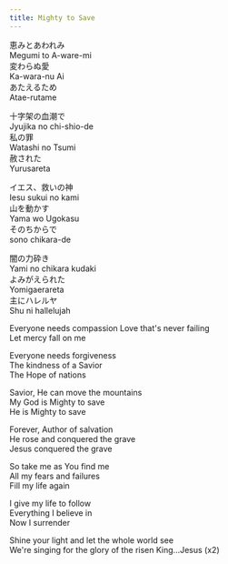 ```yaml
---
title: Mighty to Save
---
```


恵みとあわれみ  
Megumi to A-ware-mi  
変わらぬ愛  
Ka-wara-nu Ai  
あたえるため  
Atae-rutame  

十字架の血潮で  
Jyujika no chi-shio-de  
私の罪  
Watashi no Tsumi  
赦された  
Yurusareta  

イエス、救いの神  
Iesu sukui no kami  
山を動かす  
Yama wo Ugokasu  
そのちからで  
sono chikara-de  

闇の力砕き  
Yami no chikara kudaki  
よみがえられた  
Yomigaerareta  
主にハレルヤ  
Shu ni hallelujah  
  
Everyone needs compassion
Love that's never failing   
Let mercy fall on me  

Everyone needs forgiveness   
The kindness of a Savior   
The Hope of nations  

Savior, He can move the mountains  
My God is Mighty to save  
He is Mighty to save  

Forever, Author of salvation  
He rose and conquered the grave   
Jesus conquered the grave  

So take me as You find me  
All my fears and failures    
Fill my life again  

I give my life to follow  
Everything I believe in  
Now I surrender  

Shine your light and let the whole world see  
We're singing for the glory of the risen King...Jesus (x2)  
